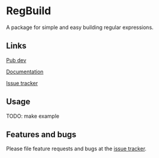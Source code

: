# RegBuild

A package for simple and easy building regular expressions.

## Links

[Pub dev][pubdev]

[Documentation][docs]

[Issue tracker][tracker]

## Usage

TODO: make example

## Features and bugs

Please file feature requests and bugs at the [issue tracker][tracker].

[tracker]: https://github.com/avdosev/regbuild/issues
[pubdev]: https://pub.dev/packages/regbuild
[docs]: https://pub.dev/documentation/regbuild/latest/

